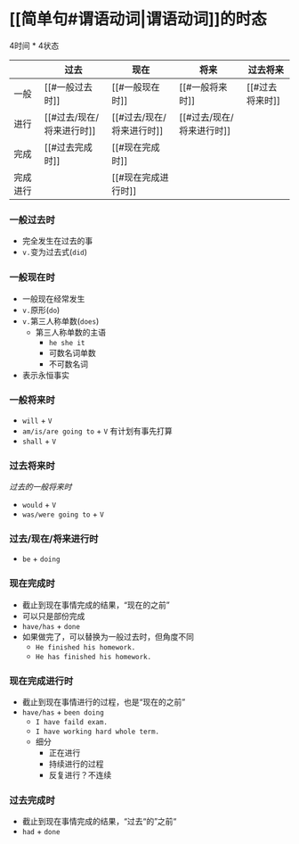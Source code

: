 # [[简单句#谓语动词|谓语动词]]的时态
4时间 * 4状态

|      | 过去               | 现在               | 将来               | 过去将来       |
| ---- | ---------------- | ---------------- | ---------------- | ---------- |
| 一般   | [[#一般过去时]]       | [[#一般现在时]]       | [[#一般将来时]]       | [[#过去将来时]] |
| 进行   | [[#过去/现在/将来进行时]] | [[#过去/现在/将来进行时]] | [[#过去/现在/将来进行时]] |            |
| 完成   | [[#过去完成时]]       | [[#现在完成时]]       |                  |            |
| 完成进行 |                  | [[#现在完成进行时]]     |                  |            |


### 一般过去时
- 完全发生在过去的事
- `v.`变为过去式(`did`)

### 一般现在时
- 一般现在经常发生
- `v.`原形(`do`)
- `v.`第三人称单数(`does`)
	- 第三人称单数的主语
		- `he she it`
		- 可数名词单数
		- 不可数名词
- 表示永恒事实

### 一般将来时
- `will` + `V` 
- `am/is/are going to` + `V` 有计划有事先打算
- `shall` + `V`

### 过去将来时
_过去的一般将来时_
- `would` + `V`
- `was/were going to` + `V`

### 过去/现在/将来进行时
- `be` + `doing`

### 现在完成时
- 截止到现在事情完成的结果，“现在的之前”
- 可以只是部份完成
- `have/has` + `done`
- 如果做完了，可以替换为一般过去时，但角度不同
	- `He finished his homework.`
	- `He has finished his homework.`

### 现在完成进行时
- 截止到现在事情进行的过程，也是“现在的之前”
- `have/has` + `been doing`
	- `I have faild exam.`
	- `I have working hard whole term.`
	- 细分
		- 正在进行
		- 持续进行的过程
		- 反复进行？不连续

### 过去完成时
- 截止到现在事情完成的结果，“过去“的”之前“
- `had` + `done`